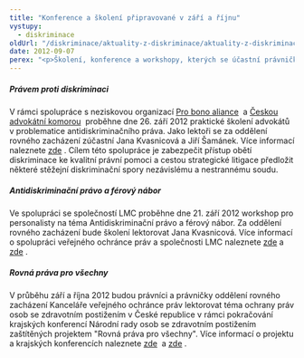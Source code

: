 ```yaml
---
title: "Konference a školení připravované v září a říjnu"
vystupy:
  - diskriminace
oldUrl: "/diskriminace/aktuality-z-diskriminace/aktuality-z-diskriminace-2012/konference-a-skoleni-pripravovane-v-zari-a-rijnu/"
date: 2012-09-07
perex: "<p>Školení, konference a workshopy, kterých se účastní právničky a právníci Oddělení rovného zacházení. </p>"
---
```


<!-- imported from the old website -->

<h5>Právem proti diskriminaci</h5><p class="align-blok">V rámci spolupráce s neziskovou organizací <a title="Otevření do nového okna" href="http://www.probonoaliance.cz" target="_blank">Pro bono aliance</a>  a <a title="Otevření do nového okna" href="http://www.cak.cz" target="_blank">Českou advokátní komorou</a>  proběhne dne 26. září 2012 praktické školení advokátů v problematice antidiskriminačního práva. Jako lektoři se za oddělení rovného zacházení zúčastní Jana Kvasnicová a Jiří Šamánek. Více informací naleznete <a title="Otevření do nového okna" href="http://www.probonoaliance.cz/cz/kalendar/pravem-proti-diskriminaci-workshop-v-brne-33" target="_blank">zde</a> . Cílem této spolupráce je zabezpečit přístup obětí diskriminace ke kvalitní právní pomoci a cestou strategické litigace předložit některé stěžejní diskriminační spory nezávislému a nestrannému soudu.</p><h5 class="align-blok">Antidiskriminační právo a férový nábor</h5><p class="align-blok">Ve spolupráci se společností LMC proběhne dne 21. září 2012 workshop pro personalisty na téma Antidiskriminační právo a férový nábor. Za oddělení rovného zacházení bude školení lektorovat Jana Kvasnicová. Více informací o spolupráci veřejného ochránce práv a společnosti LMC naleznete <a href="http://www.ochrance.cz/tiskove-zpravy/tiskove-zpravy-2011/pruvodce-zadavanim-nediskriminacni-pracovni-inzerce/">zde</a> a <a title="Otevření do nového okna" href="http://www.lmc.eu/media/tiskove-zpravy/lmc-a-ombudsman-spolu-pripravili-prvniho-pruvodce-ferovym-naborem-zamestnancu" target="_blank">zde</a> .</p><h5 class="align-blok">Rovná práva pro všechny</h5><p class="align-blok">V průběhu září a října 2012 budou právníci a právničky oddělení rovného zacházení Kanceláře veřejného ochránce práv lektorovat téma ochrany práv osob se zdravotním postižením v České republice v rámci pokračování krajských konferencí Národní rady osob se zdravotním postižením zaštítěných projektem &quot;Rovná práva pro všechny&quot;. Více informací o projektu a krajských konferencích naleznete <a title="Otevření do nového okna" href="http://www.nrzp.cz/diskriminace/791-vice-o-projektu-progres.html" target="_blank">zde</a>  a <a title="Otevření do nového okna" href="http://www.nrzp.cz/diskriminace/792-krajske-konference-progress.html" target="_blank">zde</a> .</p>
